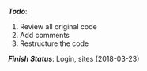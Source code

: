 _**Todo**_:
1. Review all original code
2. Add comments
3. Restructure the code

_**Finish Status**_:
Login, sites (2018-03-23)